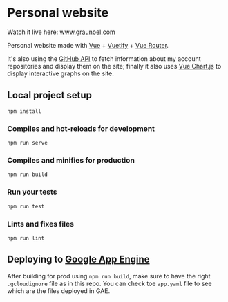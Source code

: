 # Personal website

Watch it live here: www.graunoel.com

Personal website made with [Vue](https://vuejs.org/) + [Vuetify](https://vuetifyjs.com/en/) + [Vue Router](https://router.vuejs.org/).

It's also using the [GitHub API](https://developer.github.com/v3/) to fetch information about my account repositories and display them on the site; finally it also uses [Vue Chart.js](https://vue-chartjs.org/z) to display interactive graphs on the site.

## Local project setup
```
npm install
```

### Compiles and hot-reloads for development
```
npm run serve
```

### Compiles and minifies for production
```
npm run build
```

### Run your tests
```
npm run test
```

### Lints and fixes files
```
npm run lint
```

## Deploying to [Google App Engine](https://cloud.google.com/appengine/)

After building for prod using `npm run build`, make sure to have the right `.gcloudignore` file as in this repo. You can check toe `app.yaml` file to see which are the files deployed in GAE.
